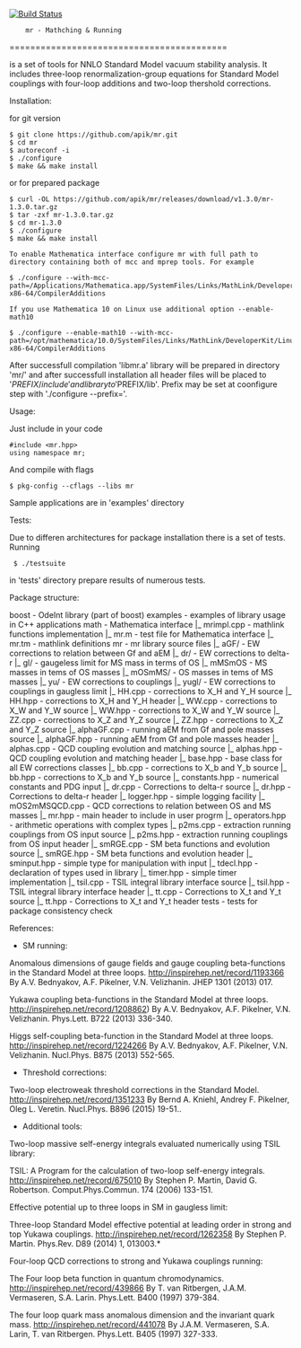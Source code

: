 [![Build Status](https://travis-ci.org/apik/mr.svg)](https://travis-ci.org/apik/mr)

        mr - Mathching & Running
==========================================

is a set of tools for NNLO Standard Model
vacuum stability analysis. It includes three-loop
renormalization-group equations for Standard Model couplings with
four-loop additions and two-loop thershold corrections.


Installation:

for git version

    $ git clone https://github.com/apik/mr.git
    $ cd mr
    $ autoreconf -i
    $ ./configure
    $ make && make install

or for prepared package

    $ curl -OL https://github.com/apik/mr/releases/download/v1.3.0/mr-1.3.0.tar.gz
    $ tar -zxf mr-1.3.0.tar.gz
    $ cd mr-1.3.0
    $ ./configure
    $ make && make install

    To enable Mathematica interface configure mr with full path to
    directory containing both of mcc and mprep tools. For example 

    $ ./configure --with-mcc-path=/Applications/Mathematica.app/SystemFiles/Links/MathLink/DeveloperKit/MacOSX-x86-64/CompilerAdditions

    If you use Mathematica 10 on Linux use additional option --enable-math10

    $ ./configure --enable-math10 --with-mcc-path=/opt/mathematica/10.0/SystemFiles/Links/MathLink/DeveloperKit/Linux-x86-64/CompilerAdditions

After successfull compilation 'libmr.a' library will be prepared in directory 'mr/' and after successfull installation all header files will be placed to '$PREFIX/include' and library to '$PREFIX/lib'. Prefix may be set at coonfigure step with './configure --prefix=<PATH>'.

Usage:

Just include in your code

    #include <mr.hpp>
    using namespace mr;

And compile with flags

    $ pkg-config --cflags --libs mr

Sample applications are in 'examples' directory


Tests:

Due to differen architectures for package installation there is a set
of tests. Running

     $ ./testsuite

in 'tests' directory prepare results of numerous tests.


Package structure:

boost               - OdeInt library (part of boost)
examples            - examples of library usage in C++ applications
math                - Mathematica interface
 |_ mrimpl.cpp      - mathlink functions implementation
 |_ mr.m            - test file for Mathematica interface
 |_ mr.tm           - mathlink definitions
mr                  - mr library source files
 |_ aGF/            - EW corrections to relation between Gf and aEM
 |_ dr/             - EW corrections to delta-r
 |_ gl/             - gaugeless limit for MS mass in terms of OS 
 |_ mMSmOS          - MS masses in tems of OS masses
 |_ mOSmMS/         - OS masses in tems of MS masses
 |_ yu/             - EW corrections to couplings
 |_ yugl/           - EW corrections to couplings in gaugless limit
 |_ HH.cpp          - corrections to X_H and Y_H source
 |_ HH.hpp          - corrections to X_H and Y_H header
 |_ WW.cpp          - corrections to X_W and Y_W source
 |_ WW.hpp          - corrections to X_W and Y_W source
 |_ ZZ.cpp          - corrections to X_Z and Y_Z source
 |_ ZZ.hpp          - corrections to X_Z and Y_Z source
 |_ alphaGF.cpp     - running aEM from Gf and pole masses source 
 |_ alphaGF.hpp     - running aEM from Gf and pole masses header
 |_ alphas.cpp      - QCD coupling evolution and matching source 
 |_ alphas.hpp      - QCD coupling evolution and matching header
 |_ base.hpp        - base class for all EW corrections classes
 |_ bb.cpp          - corrections to X_b and Y_b source
 |_ bb.hpp          - corrections to X_b and Y_b source
 |_ constants.hpp   - numerical constants and PDG input
 |_ dr.cpp          - Corrections to delta-r source
 |_ dr.hpp          - Corrections to delta-r header
 |_ logger.hpp      - simple logging facility
 |_ mOS2mMSQCD.cpp  - QCD corrections to relation between OS and MS masses
 |_ mr.hpp          - main header to include in user progrm
 |_ operators.hpp   - arithmetic operations with complex types
 |_ p2ms.cpp        - extraction running couplings from OS input source
 |_ p2ms.hpp        - extraction running couplings from OS input header
 |_ smRGE.cpp       - SM beta functions and evolution source
 |_ smRGE.hpp       - SM beta functions and evolution header
 |_ sminput.hpp     - simple type for manipulation with input
 |_ tdecl.hpp       - declaration of types used in library
 |_ timer.hpp       - simple timer implementation
 |_ tsil.cpp        - TSIL integral library interface source
 |_ tsil.hpp        - TSIL integral library interface header
 |_ tt.cpp          - Corrections to X_t and Y_t source
 |_ tt.hpp          - Corrections to X_t and Y_t header
tests               - tests for package consistency check



References:

 - SM running:

Anomalous dimensions of gauge fields and gauge coupling beta-functions in the Standard Model at three loops.
http://inspirehep.net/record/1193366
By A.V. Bednyakov, A.F. Pikelner, V.N. Velizhanin. JHEP 1301 (2013) 017.

Yukawa coupling beta-functions in the Standard Model at three loops.
http://inspirehep.net/record/1208862)
By A.V. Bednyakov, A.F. Pikelner, V.N. Velizhanin. Phys.Lett. B722 (2013) 336-340.

Higgs self-coupling beta-function in the Standard Model at three loops.
http://inspirehep.net/record/1224266
By A.V. Bednyakov, A.F. Pikelner, V.N. Velizhanin. Nucl.Phys. B875 (2013) 552-565.


 - Threshold corrections:

Two-loop electroweak threshold corrections in the Standard Model.
http://inspirehep.net/record/1351233
By Bernd A. Kniehl, Andrey F. Pikelner, Oleg L. Veretin. Nucl.Phys. B896 (2015) 19-51..


 - Additional tools:

Two-loop massive self-energy integrals evaluated numerically using TSIL
library:

TSIL: A Program for the calculation of two-loop self-energy integrals.
http://inspirehep.net/record/675010
By Stephen P. Martin, David G. Robertson.
Comput.Phys.Commun. 174 (2006) 133-151.

Effective potential up to three loops in SM in gaugless limit:

Three-loop Standard Model effective potential at leading order in strong and top Yukawa couplings.
http://inspirehep.net/record/1262358
By Stephen P. Martin. Phys.Rev. D89 (2014) 1, 013003.*

Four-loop QCD corrections to strong and Yukawa couplings running:

The Four loop beta function in quantum chromodynamics.
http://inspirehep.net/record/439866
By T. van Ritbergen, J.A.M. Vermaseren, S.A. Larin. Phys.Lett. B400 (1997) 379-384.

The four loop quark mass anomalous dimension and the invariant quark mass.
http://inspirehep.net/record/441078
By J.A.M. Vermaseren, S.A. Larin, T. van Ritbergen. Phys.Lett. B405 (1997) 327-333.
